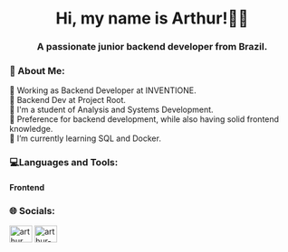 <h1 align="center">Hi, my name is Arthur!👋🏾</h1>
<h3 align="center">A passionate junior backend developer from Brazil.</h3>
<h3 align="left">💫 About Me:</h3>
🔭 Working as Backend Developer at INVENTIONE.<br>
🌳 Backend Dev at Project Root. <br>
📃 I'm a student of Analysis and Systems Development.<br>
👀 Preference for backend development, while also having solid frontend knowledge.<br>
🌱 I’m currently learning SQL and Docker.<br>
<h3 align="left">💻Languages and Tools:</h3>
<h4 align="left">Frontend</h4>

<h3 align="left"> 🌐 Socials:</h3>
<p align="left">
<a href="https://twitter.com/arthur_https" target="blank"><img align="center" src="https://raw.githubusercontent.com/rahuldkjain/github-profile-readme-generator/master/src/images/icons/Social/twitter.svg" alt="arthur_https" height="30" width="40" /></a>
<a href="https://linkedin.com/in/arthur-amorim-bs" target="blank"><img align="center" src="https://raw.githubusercontent.com/rahuldkjain/github-profile-readme-generator/master/src/images/icons/Social/linked-in-alt.svg" alt="arthur-amorim-bs" height="30" width="40" /></a>
</p>



